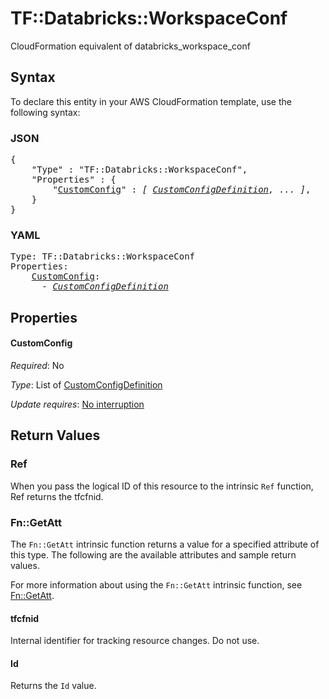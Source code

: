 # TF::Databricks::WorkspaceConf

CloudFormation equivalent of databricks_workspace_conf

## Syntax

To declare this entity in your AWS CloudFormation template, use the following syntax:

### JSON

<pre>
{
    "Type" : "TF::Databricks::WorkspaceConf",
    "Properties" : {
        "<a href="#customconfig" title="CustomConfig">CustomConfig</a>" : <i>[ <a href="customconfigdefinition.md">CustomConfigDefinition</a>, ... ]</i>,
    }
}
</pre>

### YAML

<pre>
Type: TF::Databricks::WorkspaceConf
Properties:
    <a href="#customconfig" title="CustomConfig">CustomConfig</a>: <i>
      - <a href="customconfigdefinition.md">CustomConfigDefinition</a></i>
</pre>

## Properties

#### CustomConfig

_Required_: No

_Type_: List of <a href="customconfigdefinition.md">CustomConfigDefinition</a>

_Update requires_: [No interruption](https://docs.aws.amazon.com/AWSCloudFormation/latest/UserGuide/using-cfn-updating-stacks-update-behaviors.html#update-no-interrupt)

## Return Values

### Ref

When you pass the logical ID of this resource to the intrinsic `Ref` function, Ref returns the tfcfnid.

### Fn::GetAtt

The `Fn::GetAtt` intrinsic function returns a value for a specified attribute of this type. The following are the available attributes and sample return values.

For more information about using the `Fn::GetAtt` intrinsic function, see [Fn::GetAtt](https://docs.aws.amazon.com/AWSCloudFormation/latest/UserGuide/intrinsic-function-reference-getatt.html).

#### tfcfnid

Internal identifier for tracking resource changes. Do not use.

#### Id

Returns the <code>Id</code> value.

